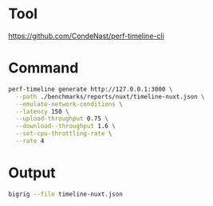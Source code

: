 # Tool

https://github.com/CondeNast/perf-timeline-cli

# Command

```bash
perf-timeline generate http://127.0.0.1:3000 \
  --path ./benchmarks/reports/nuxt/timeline-nuxt.json \
  --emulate-network-conditions \
  --latency 150 \
  --upload-throughput 0.75 \
  --download--throughput 1.6 \
  --set-cpu-throttling-rate \
  --rate 4
```

# Output

```bash
bigrig --file timeline-nuxt.json
```
